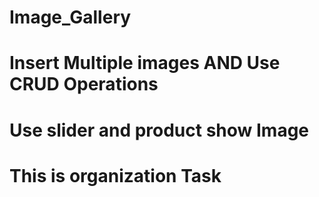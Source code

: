 # Image_Gallery
# Insert Multiple images AND Use CRUD Operations
# Use slider and product show Image 
# This is organization Task
